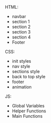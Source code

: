 HTML:
  - navbar
  - section 1
  - section 2
  - section 3
  - section 4
  - Footer

CSS:
  - init styles
  - nav style
  - sections style
  - back to top style
  - footer
  - animation

JS:
  - Global Variables
  - Helper Functions
  - Main Functions

